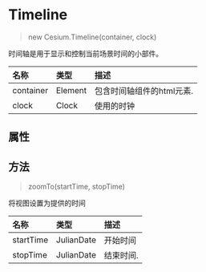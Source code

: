 # Timeline

> new Cesium.Timeline(container, clock)

时间轴是用于显示和控制当前场景时间的小部件。

名称|类型|描述
:-|:-|:-
container | Element |包含时间轴组件的html元素.
clock | Clock | 使用的时钟

## 属性

## 方法

> zoomTo(startTime, stopTime)

将视图设置为提供的时间

名称|类型|描述
:-|:-|:-
startTime | JulianDate | 开始时间
stopTime | JulianDate | 结束时间.